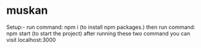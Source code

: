 # muskan
Setup:-
run command: npm i (to install npm packages.)
then run command: npm start (to start the project)
after running these two command you can visit localhost:3000